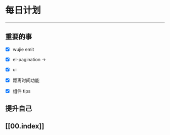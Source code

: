 
# 每日计划
---
## 重要的事

- [x]  wujie emit
- [x]  el-pagination ->
- [x]  ui
- [x] 距离时间功能
- [x] 组件 tips



## 提升自己

  



## [[00.index]]










